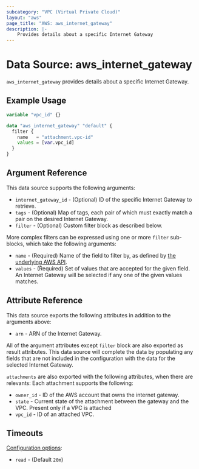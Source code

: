 ```yaml
---
subcategory: "VPC (Virtual Private Cloud)"
layout: "aws"
page_title: "AWS: aws_internet_gateway"
description: |-
    Provides details about a specific Internet Gateway
---
```


# Data Source: aws_internet_gateway

`aws_internet_gateway` provides details about a specific Internet Gateway.

## Example Usage

```terraform
variable "vpc_id" {}

data "aws_internet_gateway" "default" {
  filter {
    name   = "attachment.vpc-id"
    values = [var.vpc_id]
  }
}
```

## Argument Reference

This data source supports the following arguments:

* `internet_gateway_id` - (Optional) ID of the specific Internet Gateway to retrieve.
* `tags` - (Optional) Map of tags, each pair of which must exactly match
  a pair on the desired Internet Gateway.
* `filter` - (Optional) Custom filter block as described below.

More complex filters can be expressed using one or more `filter` sub-blocks,
which take the following arguments:

* `name` - (Required) Name of the field to filter by, as defined by
  [the underlying AWS API](https://docs.aws.amazon.com/AWSEC2/latest/APIReference/API_DescribeInternetGateways.html).
* `values` - (Required) Set of values that are accepted for the given field.
  An Internet Gateway will be selected if any one of the given values matches.

## Attribute Reference

This data source exports the following attributes in addition to the arguments above:

* `arn` - ARN of the Internet Gateway.

All of the argument attributes except `filter` block are also exported as
result attributes. This data source will complete the data by populating
any fields that are not included in the configuration with the data for
the selected Internet Gateway.

`attachments` are also exported with the following attributes, when there are relevants:
Each attachment supports the following:

* `owner_id` - ID of the AWS account that owns the internet gateway.
* `state` - Current state of the attachment between the gateway and the VPC. Present only if a VPC is attached
* `vpc_id` - ID of an attached VPC.

## Timeouts

[Configuration options](https://developer.hashicorp.com/terraform/language/resources/syntax#operation-timeouts):

- `read` - (Default `20m`)
